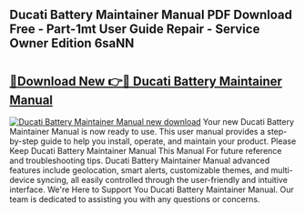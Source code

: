 ## Ducati Battery Maintainer Manual PDF Download Free - Part-1mt User Guide Repair - Service Owner Edition 6saNN

# <h2><a href="http://bc39097.oget.top/?id=Ducati+Battery+Maintainer+Manual">🔗Download New 👉🔴 Ducati Battery Maintainer Manual</a></h2>

[![Ducati Battery Maintainer Manual new download](https://i.imgur.com/5g1atiW.png)](http://bc39097.oget.top/?id=Ducati+Battery+Maintainer+Manual)
Your new Ducati Battery Maintainer Manual is now ready to use. This user manual provides a step-by-step guide to help you install, operate, and maintain your product. Please Keep Ducati Battery Maintainer Manual This Manual For future reference and troubleshooting tips. Ducati Battery Maintainer Manual advanced features include geolocation, smart alerts, customizable themes, and multi-device syncing, all easily controlled through the user-friendly and intuitive interface. We're Here to Support You Ducati Battery Maintainer Manual. Our team is dedicated to assisting you with any questions or concerns.
